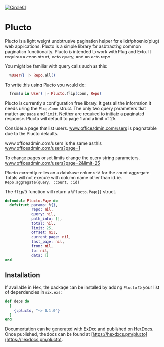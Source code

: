 [![CircleCI](https://circleci.com/gh/pyramind10/plucto.svg?style=svg)](https://circleci.com/gh/pyramind10/plucto)
# Plucto

Plucto is a light weight unobtrusive pagination helper for elixir/phoenix(plug) web applications.
Plucto is a simple library for asbtracting common pagination functionality.
Plucto is intended to work with Plug and Ecto. It requires a conn struct, ecto query, and an ecto repo.

You might be familiar with query calls such as this:
```elixir
  %User{} |> Repo.all()
```

To write this using Plucto you would do:
```elixir
  from(u in User) |> Plucto.flip(conn, Repo)
```

Plucto is currently a configuration free library. It gets all the informaion it needs using the `Plug.Conn` struct.
The only two query parameters that matter are `page` and `limit`. Neither are required to initiate a paginated response. Plucto will default to page 1 and a limit of 25.

Consider a page that list users.
www.officeadmin.com/users is paginatable due to the Plucto defaults.

www.officeadmin.com/users is the same as this www.officeadmin.com/users?page=1

To change pages or set limits change the query string parameters.
www.officeadmin.com/users?page=2&limit=25

Plucto currently relies an a database column `id` for the count aggregate. Totals will not execute with column name other than id.
ie. `Repo.aggregate(query, :count, :id)`

The `flip/3` function will return a `%Plucto.Page{}` struct.

```elixir
defmodule Plucto.Page do
  defstruct params: %{},
            repo: nil,
            query: nil,
            path_info: [],
            total: nil,
            limit: 25,
            offset: nil,
            current_page: nil,
            last_page: nil,
            from: nil,
            to: nil,
            data: []
end
```

## Installation

If [available in Hex](https://hex.pm/docs/publish), the package can be installed
by adding `Plucto` to your list of dependencies in `mix.exs`:

```elixir
def deps do
  [
    {:plucto, "~> 0.1.0"}
  ]
end
```

Documentation can be generated with [ExDoc](https://github.com/elixir-lang/ex_doc)
and published on [HexDocs](https://hexdocs.pm). Once published, the docs can
be found at [https://hexdocs.pm/plucto](https://hexdocs.pm/plucto).

